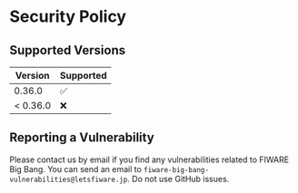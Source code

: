 # Security Policy

## Supported Versions

| Version  | Supported          |
| -------- | ------------------ |
| 0.36.0   | :white_check_mark: |
| < 0.36.0 | :x:                |

## Reporting a Vulnerability

Please contact us by email if you find any vulnerabilities related to FIWARE Big Bang.
You can send an email to `fiware-big-bang-vulnerabilities@letsfiware.jp`. Do not use GitHub issues.
